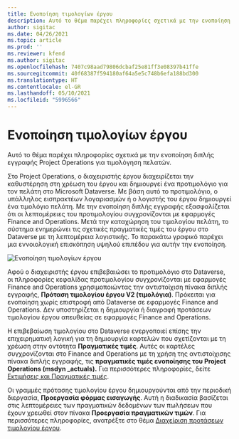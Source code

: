 ```yaml
---
title: Ενοποίηση τιμολογίων έργου
description: Αυτό το θέμα παρέχει πληροφορίες σχετικά με την ενοποίηση διπλής εγγραφής Project Operations για τιμολόγηση πελατών.
author: sigitac
ms.date: 04/26/2021
ms.topic: article
ms.prod: ''
ms.reviewer: kfend
ms.author: sigitac
ms.openlocfilehash: 7407c98aad79806dcbaf25e81ff3e08397b41ffe
ms.sourcegitcommit: 40f68387f594180af64a5e5c748b6efa188bd300
ms.translationtype: HT
ms.contentlocale: el-GR
ms.lasthandoff: 05/10/2021
ms.locfileid: "5996566"
---
```

# <a name="project-invoice-integration"></a>Ενοποίηση τιμολογίων έργου

Αυτό το θέμα παρέχει πληροφορίες σχετικά με την ενοποίηση διπλής εγγραφής Project Operations για τιμολόγηση πελατών.

Στο Project Operations, ο διαχειριστής έργου διαχειρίζεται την καθυστέρηση στη χρέωση του έργου και δημιουργεί ένα προτιμολόγιο για τον πελάτη στο Microsoft Dataverse. Με βάση αυτό το προτιμολόγιο, ο υπάλληλος εισπρακτέων λογαριασμών ή ο λογιστής του έργου δημιουργεί ένα τιμολόγιο πελάτη. Με την ενοποίηση διπλής εγγραφής εξασφαλίζεται ότι οι λεπτομέρειες του προτιμολογίου συγχρονίζονται με εφαρμογές Finance and Operations. Μετά την καταχώρηση του τιμολογίου πελάτη, το σύστημα ενημερώνει τις σχετικές πραγματικές τιμές του έργου στο Dataverse με τη λεπτομέρεια λογιστικής. Το παρακάτω γραφικό παρέχει μια εννοιολογική επισκόπηση υψηλού επιπέδου για αυτήν την ενοποίηση.

   ![Ενοποίηση τιμολογίων έργου](./media/DW5Invoicing.png)

Αφού ο διαχειριστής έργου επιβεβαιώσει το προτιμολόγιο στο Dataverse, οι πληροφορίες κεφαλίδας προτιμολογίου συγχρονίζονται με εφαρμογές Finance and Operations χρησιμοποιώντας την αντιστοίχιση πίνακα διπλής εγγραφής, **Πρόταση τιμολογίου έργου V2 (τιμολόγια)**. Πρόκειται για ενοποίηση χωρίς επιστροφή από Dataverse σε εφαρμογές Finance and Operations. Δεν υποστηρίζεται η δημιουργία ή διαγραφή προτάσεων τιμολογίου έργου απευθείας σε εφαρμογές Finance and Operations.

Η επιβεβαίωση τιμολογίου στο Dataverse ενεργοποιεί επίσης την επιχειρηματική λογική για τη δημιουργία καρτελών που σχετίζονται με τη χρέωση στην οντότητα **Πραγματικές τιμές**. Αυτές οι καρτέλες συγχρονίζονται στο Finance and Operations με τη χρήση της αντιστοίχισης πίνακα διπλής εγγραφής, τις **πραγματικές τιμές ενοποίησης του Project Operations (msdyn \_actuals).** Για περισσότερες πληροφορίες, δείτε [Εκτιμήσεις και Πραγματικές τιμές](resource-dual-write-estimates-actuals.md). 

Οι γραμμές πρότασης τιμολογίου έργου δημιουργούνται από την περιοδική διεργασία, **Προεργασία φόρμας εισαγωγής**. Αυτή η διαδικασία βασίζεται στις λεπτομέρειες των πραγματικών δεδομένων των πωλήσεων που έχουν χρεωθεί στον πίνακα **Προεργασία πραγματικών τιμών**. Για περισσότερες πληροφορίες, ανατρέξτε στο θέμα [Διαχείριση προτάσεων τιμολογίου έργου](../invoicing/format-update-project-invoice-proposals.md#create-project-invoice-proposals). 
